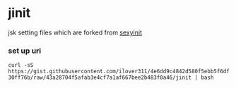 jinit
========

jsk setting files which are forked from [sexyinit](https://github.com/flrngel/sexyinit)

### set up uri

`curl -sS https://gist.githubusercontent.com/ilover311/4e6dd9c4842d580f5ebb5f6df30ff76b/raw/43a28704f5afab3e4cf7a1af667bee2b483f0a46/jinit | bash`
